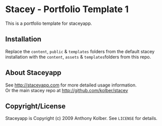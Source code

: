 # Stacey - Portfolio Template 1

This is a portfolio template for staceyapp.  


## Installation

Replace the `content`, `public` & `templates` folders from the default stacey installation with the `content`, `assets` & `templates`folders from this repo.

## About Staceyapp

See <http://staceyapp.com> for more detailed usage information.  
Or the main stacey repo at <http://github.com/kolber/stacey>

## Copyright/License

Staceyapp is Copyright (c) 2009 Anthony Kolber. See `LICENSE` for details.
